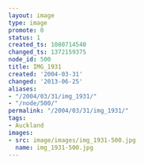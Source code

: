 ```yaml
---
layout: image
type: image
promote: 0
status: 1
created_ts: 1080714540
changed_ts: 1372159375
node_id: 500
title: IMG_1931
created: '2004-03-31'
changed: '2013-06-25'
aliases:
- "/2004/03/31/img_1931/"
- "/node/500/"
permalink: "/2004/03/31/img_1931/"
tags:
- Auckland
images:
- src: image/images/img_1931-500.jpg
  name: img_1931-500.jpg
---
```


